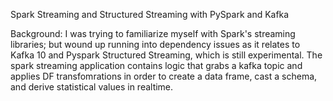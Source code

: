 <h>Spark Streaming and Structured Streaming with PySpark and Kafka</h>

Background: I was trying to familiarize myself with Spark's streaming libraries; but wound up running into dependency issues as it relates to Kafka 10 and Pyspark Structured Streaming, which is still experimental. The spark streaming application contains logic that grabs a kafka topic and applies DF transfomrations in order to create a data frame, cast a schema, and derive statistical values in realtime.
